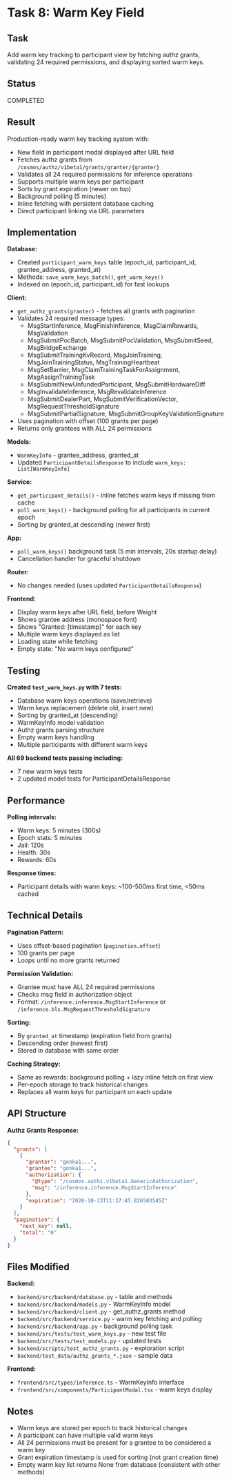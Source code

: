# Task 8: Warm Key Field

## Task
Add warm key tracking to participant view by fetching authz grants, validating 24 required permissions, and displaying sorted warm keys.

## Status
COMPLETED

## Result
Production-ready warm key tracking system with:
- New field in participant modal displayed after URL field
- Fetches authz grants from `/cosmos/authz/v1beta1/grants/granter/{granter}`
- Validates all 24 required permissions for inference operations
- Supports multiple warm keys per participant
- Sorts by grant expiration (newer on top)
- Background polling (5 minutes)
- Inline fetching with persistent database caching
- Direct participant linking via URL parameters

## Implementation

**Database:**
- Created `participant_warm_keys` table (epoch_id, participant_id, grantee_address, granted_at)
- Methods: `save_warm_keys_batch()`, `get_warm_keys()`
- Indexed on (epoch_id, participant_id) for fast lookups

**Client:**
- `get_authz_grants(granter)` - fetches all grants with pagination
- Validates 24 required message types:
  - MsgStartInference, MsgFinishInference, MsgClaimRewards, MsgValidation
  - MsgSubmitPocBatch, MsgSubmitPocValidation, MsgSubmitSeed, MsgBridgeExchange
  - MsgSubmitTrainingKvRecord, MsgJoinTraining, MsgJoinTrainingStatus, MsgTrainingHeartbeat
  - MsgSetBarrier, MsgClaimTrainingTaskForAssignment, MsgAssignTrainingTask
  - MsgSubmitNewUnfundedParticipant, MsgSubmitHardwareDiff
  - MsgInvalidateInference, MsgRevalidateInference
  - MsgSubmitDealerPart, MsgSubmitVerificationVector, MsgRequestThresholdSignature
  - MsgSubmitPartialSignature, MsgSubmitGroupKeyValidationSignature
- Uses pagination with offset (100 grants per page)
- Returns only grantees with ALL 24 permissions

**Models:**
- `WarmKeyInfo` - grantee_address, granted_at
- Updated `ParticipantDetailsResponse` to include `warm_keys: List[WarmKeyInfo]`

**Service:**
- `get_participant_details()` - inline fetches warm keys if missing from cache
- `poll_warm_keys()` - background polling for all participants in current epoch
- Sorting by granted_at descending (newer first)

**App:**
- `poll_warm_keys()` background task (5 min intervals, 20s startup delay)
- Cancellation handler for graceful shutdown

**Router:**
- No changes needed (uses updated `ParticipantDetailsResponse`)

**Frontend:**
- Display warm keys after URL field, before Weight
- Shows grantee address (monospace font)
- Shows "Granted: [timestamp]" for each key
- Multiple warm keys displayed as list
- Loading state while fetching
- Empty state: "No warm keys configured"

## Testing

**Created `test_warm_keys.py` with 7 tests:**
- Database warm keys operations (save/retrieve)
- Warm keys replacement (delete old, insert new)
- Sorting by granted_at (descending)
- WarmKeyInfo model validation
- Authz grants parsing structure
- Empty warm keys handling
- Multiple participants with different warm keys

**All 69 backend tests passing including:**
- 7 new warm keys tests
- 2 updated model tests for ParticipantDetailsResponse

## Performance

**Polling intervals:**
- Warm keys: 5 minutes (300s)
- Epoch stats: 5 minutes
- Jail: 120s
- Health: 30s
- Rewards: 60s

**Response times:**
- Participant details with warm keys: ~100-500ms first time, <50ms cached

## Technical Details

**Pagination Pattern:**
- Uses offset-based pagination (`pagination.offset`)
- 100 grants per page
- Loops until no more grants returned

**Permission Validation:**
- Grantee must have ALL 24 required permissions
- Checks msg field in authorization object
- Format: `/inference.inference.MsgStartInference` or `/inference.bls.MsgRequestThresholdSignature`

**Sorting:**
- By `granted_at` timestamp (expiration field from grants)
- Descending order (newest first)
- Stored in database with same order

**Caching Strategy:**
- Same as rewards: background polling + lazy inline fetch on first view
- Per-epoch storage to track historical changes
- Replaces all warm keys for participant on each update

## API Structure

**Authz Grants Response:**
```json
{
  "grants": [
    {
      "granter": "gonka1...",
      "grantee": "gonka1...",
      "authorization": {
        "@type": "/cosmos.authz.v1beta1.GenericAuthorization",
        "msg": "/inference.inference.MsgStartInference"
      },
      "expiration": "2026-10-13T11:37:45.826503545Z"
    }
  ],
  "pagination": {
    "next_key": null,
    "total": "0"
  }
}
```

## Files Modified

**Backend:**
- `backend/src/backend/database.py` - table and methods
- `backend/src/backend/models.py` - WarmKeyInfo model
- `backend/src/backend/client.py` - get_authz_grants method
- `backend/src/backend/service.py` - warm key fetching and polling
- `backend/src/backend/app.py` - background polling task
- `backend/src/tests/test_warm_keys.py` - new test file
- `backend/src/tests/test_models.py` - updated tests
- `backend/scripts/test_authz_grants.py` - exploration script
- `backend/test_data/authz_grants_*.json` - sample data

**Frontend:**
- `frontend/src/types/inference.ts` - WarmKeyInfo interface
- `frontend/src/components/ParticipantModal.tsx` - warm keys display

## Notes

- Warm keys are stored per epoch to track historical changes
- A participant can have multiple valid warm keys
- All 24 permissions must be present for a grantee to be considered a warm key
- Grant expiration timestamp is used for sorting (not grant creation time)
- Empty warm key list returns None from database (consistent with other methods)

